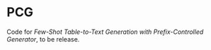 # PCG

Code for *Few-Shot Table-to-Text Generation with Prefix-Controlled Generator*, to be release.
